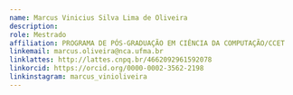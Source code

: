 ```yaml
---
name: Marcus Vinicius Silva Lima de Oliveira
description: 
role: Mestrado
affiliation: PROGRAMA DE PÓS-GRADUAÇÃO EM CIÊNCIA DA COMPUTAÇÃO/CCET
linkemail: marcus.oliveira@nca.ufma.br
linklattes: http://lattes.cnpq.br/4662092961592078
linkorcid: https://orcid.org/0000-0002-3562-2198
linkinstagram: marcus_vinioliveira
---
```


